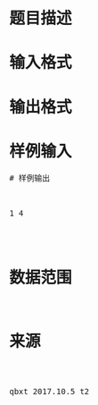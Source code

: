 

# 题目描述



# 输入格式



# 输出格式



# 样例输入


<pre>
# 样例输出


<pre>1 4</pre>

# 数据范围



# 来源


<p>
qbxt 2017.10.5 t2
</p>

